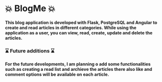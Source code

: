 #  :collision: BlogMe :collision:
#### This blog application is developed with Flask, PostgreSQL and Angular to create and read articles in different categories. While using the application as a user, you can view, read, create, update and delete the articles.

### :hourglass: Future additions :hourglass:
#### For the future developments, I am planning o add some functionalities such as creating a read list and archieve the articles there also like and comment options will be available on each article.
